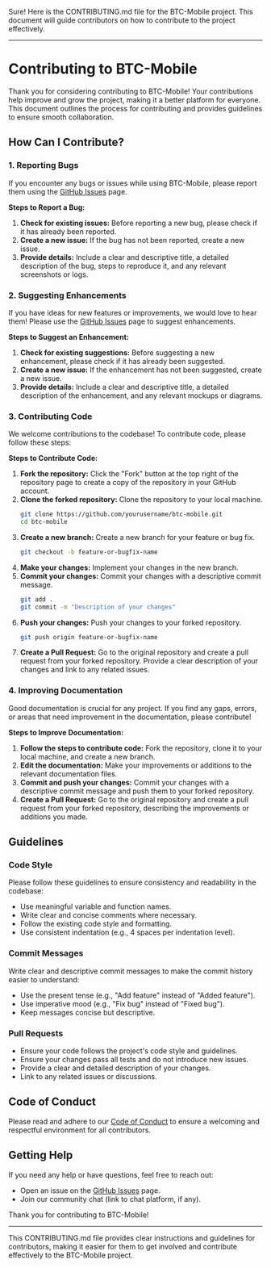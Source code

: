 Sure! Here is the CONTRIBUTING.md file for the BTC-Mobile project. This document will guide contributors on how to contribute to the project effectively.

---

# Contributing to BTC-Mobile

Thank you for considering contributing to BTC-Mobile! Your contributions help improve and grow the project, making it a better platform for everyone. This document outlines the process for contributing and provides guidelines to ensure smooth collaboration.

## How Can I Contribute?

### 1. Reporting Bugs

If you encounter any bugs or issues while using BTC-Mobile, please report them using the [GitHub Issues](https://github.com/yourusername/btc-mobile/issues) page.

**Steps to Report a Bug:**
1. **Check for existing issues:** Before reporting a new bug, please check if it has already been reported.
2. **Create a new issue:** If the bug has not been reported, create a new issue.
3. **Provide details:** Include a clear and descriptive title, a detailed description of the bug, steps to reproduce it, and any relevant screenshots or logs.

### 2. Suggesting Enhancements

If you have ideas for new features or improvements, we would love to hear them! Please use the [GitHub Issues](https://github.com/yourusername/btc-mobile/issues) page to suggest enhancements.

**Steps to Suggest an Enhancement:**
1. **Check for existing suggestions:** Before suggesting a new enhancement, please check if it has already been suggested.
2. **Create a new issue:** If the enhancement has not been suggested, create a new issue.
3. **Provide details:** Include a clear and descriptive title, a detailed description of the enhancement, and any relevant mockups or diagrams.

### 3. Contributing Code

We welcome contributions to the codebase! To contribute code, please follow these steps:

**Steps to Contribute Code:**
1. **Fork the repository:** Click the "Fork" button at the top right of the repository page to create a copy of the repository in your GitHub account.
2. **Clone the forked repository:** Clone the repository to your local machine.
    ```bash
    git clone https://github.com/yourusername/btc-mobile.git
    cd btc-mobile
    ```
3. **Create a new branch:** Create a new branch for your feature or bug fix.
    ```bash
    git checkout -b feature-or-bugfix-name
    ```
4. **Make your changes:** Implement your changes in the new branch.
5. **Commit your changes:** Commit your changes with a descriptive commit message.
    ```bash
    git add .
    git commit -m "Description of your changes"
    ```
6. **Push your changes:** Push your changes to your forked repository.
    ```bash
    git push origin feature-or-bugfix-name
    ```
7. **Create a Pull Request:** Go to the original repository and create a pull request from your forked repository. Provide a clear description of your changes and link to any related issues.

### 4. Improving Documentation

Good documentation is crucial for any project. If you find any gaps, errors, or areas that need improvement in the documentation, please contribute!

**Steps to Improve Documentation:**
1. **Follow the steps to contribute code:** Fork the repository, clone it to your local machine, and create a new branch.
2. **Edit the documentation:** Make your improvements or additions to the relevant documentation files.
3. **Commit and push your changes:** Commit your changes with a descriptive commit message and push them to your forked repository.
4. **Create a Pull Request:** Go to the original repository and create a pull request from your forked repository, describing the improvements or additions you made.

## Guidelines

### Code Style

Please follow these guidelines to ensure consistency and readability in the codebase:

- Use meaningful variable and function names.
- Write clear and concise comments where necessary.
- Follow the existing code style and formatting.
- Use consistent indentation (e.g., 4 spaces per indentation level).

### Commit Messages

Write clear and descriptive commit messages to make the commit history easier to understand:

- Use the present tense (e.g., "Add feature" instead of "Added feature").
- Use imperative mood (e.g., "Fix bug" instead of "Fixed bug").
- Keep messages concise but descriptive.

### Pull Requests

- Ensure your code follows the project's code style and guidelines.
- Ensure your changes pass all tests and do not introduce new issues.
- Provide a clear and detailed description of your changes.
- Link to any related issues or discussions.

## Code of Conduct

Please read and adhere to our [Code of Conduct](CODE_OF_CONDUCT.md) to ensure a welcoming and respectful environment for all contributors.

## Getting Help

If you need any help or have questions, feel free to reach out:

- Open an issue on the [GitHub Issues](https://github.com/yourusername/btc-mobile/issues) page.
- Join our community chat (link to chat platform, if any).

Thank you for contributing to BTC-Mobile!

---

This CONTRIBUTING.md file provides clear instructions and guidelines for contributors, making it easier for them to get involved and contribute effectively to the BTC-Mobile project.
